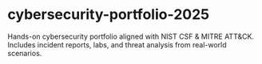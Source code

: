 # cybersecurity-portfolio-2025
Hands-on cybersecurity portfolio aligned with NIST CSF &amp; MITRE ATT&amp;CK. Includes incident reports, labs, and threat analysis from real-world scenarios.
